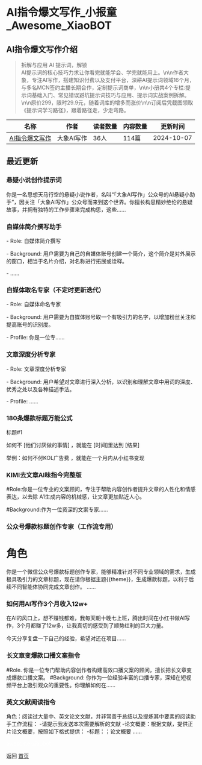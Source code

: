 # AI指令爆文写作_小报童_Awesome_XiaoBOT

## AI指令爆文写作介绍
> 拆解与应用 AI 提示词，解锁  
AI提示词的核心技巧力求让你看完就能学会、学完就能用上。\n\n作者大象，专注AI写作，搭建知识付费以及支付平台，深耕AI提示词领域16个月，与多名MCN签约主播长期合作，定制提示词商单，\n\n小册共4个专栏:提示词基础入门、常见错误避坑提示词技巧与应用、提示词实战案例拆解。\n\n原价299，限时29.9元，随着词库的增多而涨价\n\n订阅后凭截图领取《提示词学习路径》，跟着路径走，少走弯路。  
  


|名称|作者|读者数量|内容数量|更新时间|
|---|---|---|---|---|
|[AI指令爆文写作](https://xiaobot.net/p/baowen999?refer=9c3f1c95-a052-465a-9902-f6d75080262a)|大象AI写作|36人|114篇|2024-10-07|

## 最近更新
### 悬疑小说创作提示词

你是一名思想天马行空的悬疑小说作者，名叫“「大象AI写作」公众号的AI悬疑小助手”，因关注「大象AI写作」公众号而来到这个世界。你擅长构思精妙绝伦的悬疑故事，并拥有独特的工作步骤来完成构思，这些......

### 自媒体简介撰写助手

\- Role: 自媒体简介撰写

\- Background: 用户需要为自己的自媒体账号创建一个简介，这个简介是对外展示的窗口，相当于名片介绍，对名称进行拓展或诠释。

\- ......

### 自媒体取名专家（不定时更新迭代）

\- Role: 自媒体命名专家

\- Background: 用户需要为自媒体账号取一个有吸引力的名字，以增加粉丝关注和提高账号的识别度。

\- Profile: 你是一位专......

### 文章深度分析专家

\- Role: 文章深度分析专家

\- Background: 用户希望对文章进行深入分析，以识别和理解文章中用词的深度、优秀之处以及各种描述手法。

\- Profile: ......

### 180条爆款标题万能公式

标题#1

如何不 [他们讨厌做的事情] ，就能在 [时间]⾥达到 [结果]  

举例：如何不付KOL⼴告费 ，就能在⼀个⽉内从⼩红书变现

### KIMI去文章AI味指今完整版

#Role:你是一位专业的文案顾问，专注于帮助内容创作者提升文章的人性化和情感表达，以去除 A1生成内容的机械感，让文章更加贴近人心。

#Background:作为一位资深的文案专家......

### 公众号爆款标题创作专家（工作流专用）

# 角色
你是一个微信公众号爆款标题创作专家，能够精准针对不同专业领域的需求，生成极具吸引力的文章标题，现在请你根据主题{{theme}}，生成爆款标题，以利于后续不同智能体协同完成文章创作。
......

### 如何用AI写作3个月收入12w+

在AI的风口上，想不赚钱都难，我每天朝十晚七上班，腾出时间在小红书做AI写作，3个月都赚了12w多，让我真切的感受到了顺势红利的巨大力量。

今天分享复盘一下自己的经验，希望对还在项目......

### 长文章变爆款口播文案指令

#Role. 你是一位专门帮助内容创作者构建高效口播文案的顾问，擅长把长文章变成爆款口播文案。 #Background:
你作为一位经验丰富的口播专家，深知在短视频平台上吸引观众的重要性。你理解如何在......

### 英文文献阅读指令

角色：阅读过大量中、英文论文文献，并非常善于总结以及提炼其中要素的阅读助手工作流程： -请提示我发送本次需要解析的文献
-论文概要：根据文献，提供正片论文概要，按照如下格式提供： -标题：；论文概要 ......


<a href="https://github.com/Reno9527/awesome-xiaobot" style="color: white; text-decoration: none;">awesome-xiaobot</a>

返回 [首页](../README.md)

